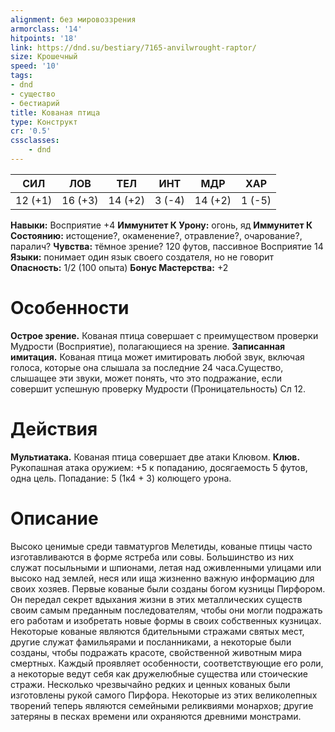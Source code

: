 ```yaml
---
alignment: без мировоззрения
armorclass: '14'
hitpoints: '18'
link: https://dnd.su/bestiary/7165-anvilwrought-raptor/
size: Крошечный
speed: '10'
tags:
- dnd
- существо
- бестиарий
title: Кованая птица
type: Конструкт
cr: '0.5'
cssclasses:
    - dnd
---
```



| СИЛ | ЛОВ | ТЕЛ | ИНТ | МДР | ХАР |
|---|---|---|---|---|---|
| 12 (+1) | 16 (+3) | 14 (+2) | 3 (-4) | 14 (+2) | 1 (-5) |
**Навыки:** Восприятие +4
**Иммунитет К Урону:** огонь, яд
**Иммунитет К Состоянию:** истощение?, окаменение?, отравление?, очарование?, паралич?
**Чувства:** тёмное зрение? 120 футов, пассивное Восприятие 14
**Языки:** понимает один язык своего создателя, но не говорит
**Опасность:** 1/2 (100 опыта)
**Бонус Мастерства:** +2


# Особенности
**Острое зрение.** Кованая птица совершает с преимуществом проверки Мудрости (Восприятие), полагающиеся на зрение.
**Записанная имитация.** Кованая птица может имитировать любой звук, включая голоса, которые она слышала за последние 24 часа.Существо, слышащее эти звуки, может понять, что это подражание, если совершит успешную проверку Мудрости (Проницательность) Сл 12.


# Действия
**Мультиатака.** Кованая птица совершает две атаки Клювом.
**Клюв.** Рукопашная атака оружием: +5 к попаданию, досягаемость 5 футов, одна цель. Попадание: 5 (1к4 + 3) колющего урона.


# Описание
Высоко ценимые среди тавматургов Мелетиды, кованые птицы часто изготавливаются в форме ястреба или совы. Большинство из них служат посыльными и шпионами, летая над оживленными улицами или высоко над землей, неся или ища жизненно важную информацию для своих хозяев.  Первые кованые были созданы богом кузницы Пирфором. Он передал секрет вдыхания жизни в этих металлических существ своим самым преданным последователям, чтобы они могли подражать его работам и изобретать новые формы в своих собственных кузницах.  Некоторые кованые являются бдительными стражами святых мест, другие служат фамильярами и посланниками, а некоторые были созданы, чтобы подражать красоте, свойственной животным мира смертных. Каждый проявляет особенности, соответствующие его роли, а некоторые ведут себя как дружелюбные существа или стоические стражи. Несколько чрезвычайно редких и ценных кованых были изготовлены рукой самого Пирфора. Некоторые из этих великолепных творений теперь являются семейными реликвиями монархов; другие затеряны в песках времени или охраняются древними монстрами.